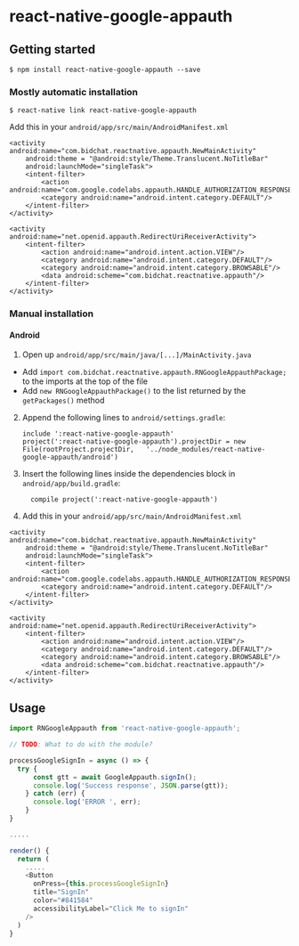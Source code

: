 
# react-native-google-appauth

## Getting started

`$ npm install react-native-google-appauth --save`

### Mostly automatic installation

`$ react-native link react-native-google-appauth`

Add this in your `android/app/src/main/AndroidManifest.xml`

```
<activity android:name="com.bidchat.reactnative.appauth.NewMainActivity"
    android:theme = "@android:style/Theme.Translucent.NoTitleBar"
    android:launchMode="singleTask">
    <intent-filter>
        <action android:name="com.google.codelabs.appauth.HANDLE_AUTHORIZATION_RESPONSE"/>
        <category android:name="android.intent.category.DEFAULT"/>
    </intent-filter>
</activity>

<activity android:name="net.openid.appauth.RedirectUriReceiverActivity">
    <intent-filter>
        <action android:name="android.intent.action.VIEW"/>
        <category android:name="android.intent.category.DEFAULT"/>
        <category android:name="android.intent.category.BROWSABLE"/>
        <data android:scheme="com.bidchat.reactnative.appauth"/>
    </intent-filter>
</activity>
```

### Manual installation


#### Android

1. Open up `android/app/src/main/java/[...]/MainActivity.java`
  - Add `import com.bidchat.reactnative.appauth.RNGoogleAppauthPackage;` to the imports at the top of the file
  - Add `new RNGoogleAppauthPackage()` to the list returned by the `getPackages()` method
2. Append the following lines to `android/settings.gradle`:
  	```
  	include ':react-native-google-appauth'
  	project(':react-native-google-appauth').projectDir = new File(rootProject.projectDir, 	'../node_modules/react-native-google-appauth/android')
  	```
3. Insert the following lines inside the dependencies block in `android/app/build.gradle`:
  	```
      compile project(':react-native-google-appauth')
  	```
4. Add this in your `android/app/src/main/AndroidManifest.xml`
```
<activity android:name="com.bidchat.reactnative.appauth.NewMainActivity"
    android:theme = "@android:style/Theme.Translucent.NoTitleBar"
    android:launchMode="singleTask">
    <intent-filter>
        <action android:name="com.google.codelabs.appauth.HANDLE_AUTHORIZATION_RESPONSE"/>
        <category android:name="android.intent.category.DEFAULT"/>
    </intent-filter>
</activity>

<activity android:name="net.openid.appauth.RedirectUriReceiverActivity">
    <intent-filter>
        <action android:name="android.intent.action.VIEW"/>
        <category android:name="android.intent.category.DEFAULT"/>
        <category android:name="android.intent.category.BROWSABLE"/>
        <data android:scheme="com.bidchat.reactnative.appauth"/>
    </intent-filter>
</activity>
```

## Usage
```javascript
import RNGoogleAppauth from 'react-native-google-appauth';

// TODO: What to do with the module?

processGoogleSignIn = async () => {
  try {
      const gtt = await GoogleAppauth.signIn();
      console.log('Success response', JSON.parse(gtt));
    } catch (err) {
      console.log('ERROR ', err);
    }
}

.....

render() {
  return (
    .....
    <Button
      onPress={this.processGoogleSignIn}
      title="SignIn"
      color="#841584"
      accessibilityLabel="Click Me to signIn"
    />
  )
}

```
  